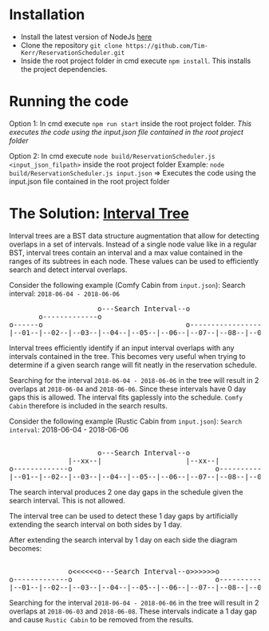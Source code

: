 # Installation
* Install the latest version of NodeJs [here](https://nodejs.org/en/download/)
* Clone the repository `git clone https://github.com/Tim-Kerr/ReservationScheduler.git`
* Inside the root project folder in cmd execute `npm install`. This installs the project dependencies.

# Running the code
Option 1: In cmd execute `npm run start` inside the root project folder.
_This executes the code using the input.json file contained in the root project folder_
 
Option 2: In cmd execute `node build/ReservationScheduler.js <input_json_filpath>` inside the root project folder
Example: `node build/ReservationScheduler.js input.json` => Executes the code using the input.json file contained in the root project folder

# The Solution: [Interval Tree](https://en.wikipedia.org/wiki/Interval_tree)
Interval trees are a BST data structure augmentation that allow for detecting overlaps in a set of intervals. Instead of a single node value like in a regular BST, interval trees contain an interval and a max value contained in the ranges of its subtrees in each node. These values can be used to efficiently search and detect interval overlaps.

Consider the following example (Comfy Cabin from `input.json`):
Search interval: `2018-06-04 - 2018-06-06`
 <pre>
                     o---Search Interval--o
       o-------------o
o------o                                  o--------------------o
|--01--|--02--|--03--|--04--|--05--|--06--|--07--|--08--|--09--|
</pre>

Interval trees efficiently identify if an input interval overlaps with any intervals contained in the tree. This becomes very useful when trying to determine if a given search range will fit neatly in the reservation schedule. 

Searching for the interval `2018-06-04 - 2018-06-06` in the tree will result in 2 overlaps at `2018-06-04` and `2018-06-06`. Since these intervals have 0 day gaps this is allowed. The interval fits gaplessly into the schedule. `Comfy Cabin` therefore is included in the search results.

Consider the following example (Rustic Cabin from `input.json`): 
`Search interval`: 2018-06-04 - 2018-06-06
 <pre>

                     o---Search Interval--o
              |--xx--|                    |--xx--|
o-------------o                                  o-------------o
|--01--|--02--|--03--|--04--|--05--|--06--|--07--|--08--|--09--|
</pre>

The search interval produces 2 one day gaps in the schedule given the search interval. This is not allowed.

The interval tree can be used to detect these 1 day gaps by artificially extending the search interval on both sides by 1 day.

After extending the search interval by 1 day on each side the diagram becomes:
 <pre>

              o&lt;&lt;&lt;&lt;&lt;&lto---Search Interval--o&gt;&gt;&gt;&gt;&gt;&gt;o
o-------------o                                  o-------------o
|--01--|--02--|--03--|--04--|--05--|--06--|--07--|--08--|--09--|
</pre>

Searching for the interval `2018-06-04 - 2018-06-06` in the tree will result in 2 overlaps at `2018-06-03` and `2018-06-08`. These intervals indicate a 1 day gap and cause `Rustic Cabin` to be removed from the results.